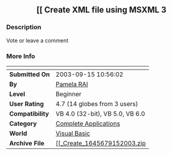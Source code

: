 ﻿<div align="center">

## \[\[ Create XML file using MSXML 3


</div>

### Description

Vote or leave a comment
 
### More Info
 


<span>             |<span>
---                |---
**Submitted On**   |2003-09-15 10:56:02
**By**             |[Pamela RAI](https://github.com/Planet-Source-Code/PSCIndex/blob/master/ByAuthor/pamela-rai.md)
**Level**          |Beginner
**User Rating**    |4.7 (14 globes from 3 users)
**Compatibility**  |VB 4\.0 \(32\-bit\), VB 5\.0, VB 6\.0
**Category**       |[Complete Applications](https://github.com/Planet-Source-Code/PSCIndex/blob/master/ByCategory/complete-applications__1-27.md)
**World**          |[Visual Basic](https://github.com/Planet-Source-Code/PSCIndex/blob/master/ByWorld/visual-basic.md)
**Archive File**   |[\[\[\_Create\_1645679152003\.zip](https://github.com/Planet-Source-Code/pamela-rai-create-xml-file-using-msxml-3__1-48512/archive/master.zip)









